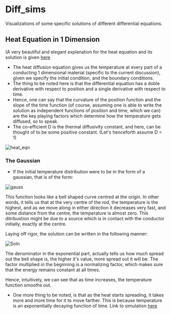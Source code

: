 # Diff_sims
Visualizations of some specific solutions of different differential equations.

## Heat Equation in 1 Dimension

(A very beautiful and elegant explanation for the heat equation and its solution is given [here](https://youtu.be/ly4S0oi3Yz8)

- The heat diffusion equation gives us the temperature at every part of a conducting 1 dimensional material (specific to the current discussion), given we specify the initial condition, and the boundary conditions.
- The thing to be noted here is that the differential equation has a doble derivative with respect to position and a single derivative with respect to time.
- Hence, one can say that the curvature of the position function and the slope of the time function (of course, assuming one is able to write the solution as independent functions of position and time, which we can) are the key playing factors which determine how the temperature gets diffused, so to speak.
- The co-efficient D is the thermal diffusivity constant, and here, can be thought of to be some positive constant. (Let's henceforth assume D = 1)

![heat_eqn](https://latex.codecogs.com/png.image?\dpi{110}&space;\frac{\partial{}}{\partial&space;t}u(x,&space;t)&space;=&space;D&space;\frac{\partial^2&space;}{\partial&space;x^2}u(x,&space;t))

### The Gaussian

- If the initial temperature distribution were to be in the form of a gaussian, that is of the form:

![gauss](https://latex.codecogs.com/png.image?\dpi{110}&space;u(x,0)=&space;e^{-x^2})

This function looks like a bell shaped curve centred at the origin. In other words, it tells us that at the very centre of the rod, the temperature is the highest, and as we move along in either direction it decreases very fast, and some distance from the centre, the temperature is almost zero. This ditribustion might be due to a source which is in contact with the conductor initially, exactly at the centre. 

Laying off rigor, the solution can be written in the following manner:

![Soln](https://latex.codecogs.com/png.image?\dpi{110}&space;u(x,t)=&space;\sqrt{\frac{\pi}{1&plus;t}}&space;e^{\frac{-x^2}{1&plus;t}})

The denominator in the exponential part, actually tells us how much spread out the bell shape is, the higher it's value, more spread out it will be. 
The factor multiplied in the beginning is a normalizing factor, which makes sure that the energy remains constant at all times.

Hence, intuitively, we can see that as time increases, the temperature function smooths out.

- One more thing to be noted, is that as the heat starts spreading, it takes more and more time for it to move farther. This is because temperature is an axponentially decaying function of time.
Link to simulation [here](https://trinket.io/library/trinkets/a4e39f2b10)
